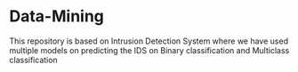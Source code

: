 # Data-Mining
This repository is based on Intrusion Detection System where we have used multiple models on predicting the IDS on Binary classification and Multiclass classification
